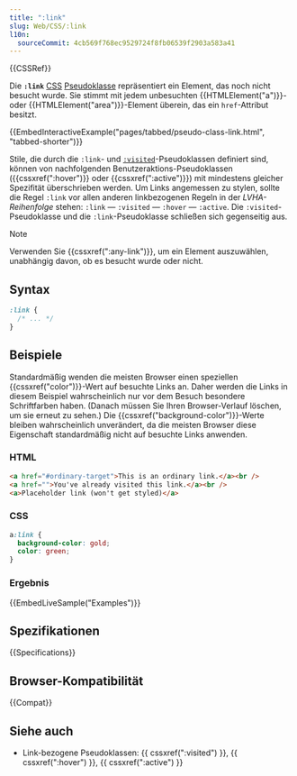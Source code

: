 ```yaml
---
title: ":link"
slug: Web/CSS/:link
l10n:
  sourceCommit: 4cb569f768ec9529724f8fb06539f2903a583a41
---
```


{{CSSRef}}

Die **`:link`** [CSS](/de/docs/Web/CSS) [Pseudoklasse](/de/docs/Web/CSS/Pseudo-classes) repräsentiert ein Element, das noch nicht besucht wurde. Sie stimmt mit jedem unbesuchten {{HTMLElement("a")}}- oder {{HTMLElement("area")}}-Element überein, das ein `href`-Attribut besitzt.

{{EmbedInteractiveExample("pages/tabbed/pseudo-class-link.html", "tabbed-shorter")}}

Stile, die durch die `:link`- und [`:visited`](/de/docs/Web/CSS/:visited)-Pseudoklassen definiert sind, können von nachfolgenden Benutzeraktions-Pseudoklassen ({{cssxref(":hover")}} oder {{cssxref(":active")}}) mit mindestens gleicher Spezifität überschrieben werden. Um Links angemessen zu stylen, sollte die Regel `:link` vor allen anderen linkbezogenen Regeln in der _LVHA-Reihenfolge_ stehen: `:link` — `:visited` — `:hover` — `:active`. Die `:visited`-Pseudoklasse und die `:link`-Pseudoklasse schließen sich gegenseitig aus.

> [!NOTE]
> Verwenden Sie {{cssxref(":any-link")}}, um ein Element auszuwählen, unabhängig davon, ob es besucht wurde oder nicht.

## Syntax

```css
:link {
  /* ... */
}
```

## Beispiele

Standardmäßig wenden die meisten Browser einen speziellen {{cssxref("color")}}-Wert auf besuchte Links an. Daher werden die Links in diesem Beispiel wahrscheinlich nur vor dem Besuch besondere Schriftfarben haben. (Danach müssen Sie Ihren Browser-Verlauf löschen, um sie erneut zu sehen.) Die {{cssxref("background-color")}}-Werte bleiben wahrscheinlich unverändert, da die meisten Browser diese Eigenschaft standardmäßig nicht auf besuchte Links anwenden.

### HTML

```html
<a href="#ordinary-target">This is an ordinary link.</a><br />
<a href="">You've already visited this link.</a><br />
<a>Placeholder link (won't get styled)</a>
```

### CSS

```css
a:link {
  background-color: gold;
  color: green;
}
```

### Ergebnis

{{EmbedLiveSample("Examples")}}

## Spezifikationen

{{Specifications}}

## Browser-Kompatibilität

{{Compat}}

## Siehe auch

- Link-bezogene Pseudoklassen: {{ cssxref(":visited") }}, {{ cssxref(":hover") }}, {{ cssxref(":active") }}
